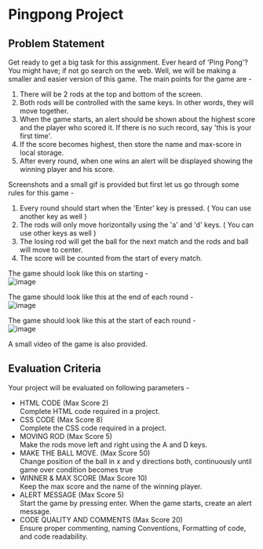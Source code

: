 # Pingpong Project

## Problem Statement
Get ready to get a big task for this assignment. Ever heard of 'Ping Pong'? You might have; if not go search on the web.
Well, we will be making a smaller and easier version of this game. The main points for the game are -

1. There will be 2 rods at the top and bottom of the screen.
2. Both rods will be controlled with the same keys. In other words, they will move together.
3. When the game starts, an alert should be shown about the highest score and the player who scored it. If there is no such record, say 'this is your first time'.
4. If the score becomes highest, then store the name and max-score in local storage.
5. After every round, when one wins an alert will be displayed showing the winning player and his score.

Screenshots and a small gif is provided but first let us go through some rules for this game -
1. Every round should start when the 'Enter' key is pressed. ( You can use another key as well )
2. The rods will only move horizontally using the 'a' and 'd' keys. ( You can use other keys as well )
3. The losing rod will get the ball for the next match and the rods and ball will move to center.
4. The score will be counted from the start of every match.

The game should look like this on starting - <br>
![image](https://github.com/UAnjali/PingpongF/assets/89843167/d7980e7a-27a3-4300-bb82-7ee4b7539c0a)

The game should look like this at the end of each round -<br>
![image](https://github.com/UAnjali/PingpongF/assets/89843167/52fc2e5f-dc64-40fc-b3cf-8e56c5f1a2df)

The game should look like this at the start of each round -<br>
![image](https://github.com/UAnjali/PingpongF/assets/89843167/35473b27-ba70-4581-b898-892a3283573d)

A small video of the game is also provided.

## Evaluation Criteria
Your project will be evaluated on following parameters -
- HTML CODE
(Max Score 2) <br>
Complete HTML code required in a project.
- CSS CODE
(Max Score 8) <br>
Complete the CSS code required in a project.
- MOVING ROD
(Max Score 5) <br>
Make the rods move left and right using the A and D keys.
- MAKE THE BALL MOVE.
(Max Score 50)<br>
Change position of the ball in x and y directions both, continuously until game over condition becomes true
- WINNER & MAX SCORE
(Max Score 10) <br>
Keep the max score and the name of the winning player.
- ALERT MESSAGE
(Max Score 5) <br>
Start the game by pressing enter. When the game starts, create an alert message.
- CODE QUALITY AND COMMENTS
(Max Score 20)<br>
Ensure proper commenting, naming Conventions, Formatting of code, and code readability.


